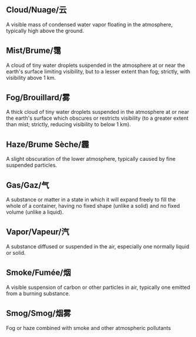 ## Cloud/Nuage/云
A visible mass of condensed water vapor floating in the atmosphere, typically high above the ground.

## Mist/Brume/霭
A cloud of tiny water droplets suspended in the atmosphere at or near the earth's surface limiting visibility, but to a lesser extent than fog; strictly, with visibility above 1 km.

## Fog/Brouillard/雾
A thick cloud of tiny water droplets suspended in the atmosphere at or near the earth's surface which obscures or restricts visibility (to a greater extent than mist; strictly, reducing visibility to below 1 km).

## Haze/Brume Sèche/霾
A slight obscuration of the lower atmosphere, typically caused by fine suspended particles.

## Gas/Gaz/气
A substance or matter in a state in which it will expand freely to fill the whole of a container, having no fixed shape (unlike a solid) and no fixed volume (unlike a liquid).

## Vapor/Vapeur/汽
A substance diffused or suspended in the air, especially one normally liquid or solid.

## Smoke/Fumée/烟
A visible suspension of carbon or other particles in air, typically one emitted from a burning substance.

## Smog/Smog/烟雾
Fog or haze combined with smoke and other atmospheric pollutants

